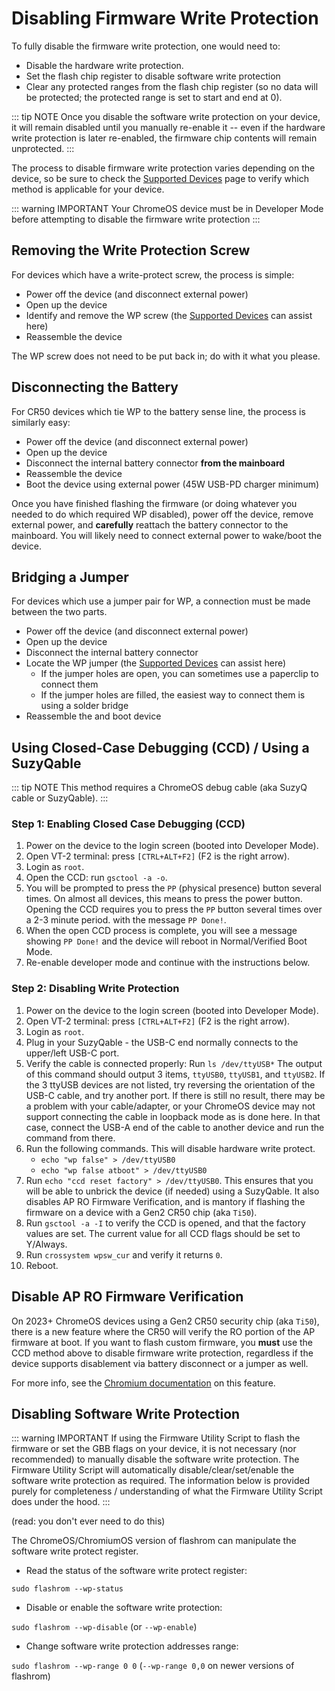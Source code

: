 # Disabling Firmware Write Protection

To fully disable the firmware write protection, one would need to:

*  Disable the hardware write protection.
*  Set the flash chip register to disable software write protection
*  Clear any protected ranges from the flash chip register (so no data will be protected; the protected range is set to start and end at 0).

::: tip NOTE
Once you disable the software write protection on your device, it will remain disabled until you manually re-enable it -- even if the hardware write protection is later re-enabled, the firmware chip contents will remain unprotected.
:::

The process to disable firmware write protection varies depending on the device, so be sure to check the [Supported Devices](/docs/supported-devices.md) page to verify which method is applicable for your device.

::: warning IMPORTANT
Your ChromeOS device must be in Developer Mode before attempting to disable the firmware write protection
:::

## Removing the Write Protection Screw

For devices which have a write-protect screw, the process is simple:

* Power off the device (and disconnect external power)
* Open up the device
* Identify and remove the WP screw (the [Supported Devices](/docs/supported-devices.md) can assist here)
* Reassemble the device

The WP screw does not need to be put back in; do with it what you please.

## Disconnecting the Battery

For CR50 devices which tie WP to the battery sense line, the process is similarly easy:

* Power off the device (and disconnect external power)
* Open up the device
* Disconnect the internal battery connector **from the mainboard**
* Reassemble the device
* Boot the device using external power (45W USB-PD charger minimum)

Once you have finished flashing the firmware (or doing whatever you needed to do which required WP disabled), power off the device, remove external power, and **carefully** reattach the battery connector to the mainboard. You will likely need to connect external power to wake/boot the device.

## Bridging a Jumper

For devices which use a jumper pair for WP, a connection must be made between the two parts.

* Power off the device (and disconnect external power)
* Open up the device
* Disconnect the internal battery connector
* Locate the WP jumper (the [Supported Devices](/docs/supported-devices.md) can assist here)
  * If the jumper holes are open, you can sometimes use a paperclip to connect them
  * If the jumper holes are filled, the easiest way to connect them is using a solder bridge
* Reassemble the and boot device


## Using Closed-Case Debugging (CCD) / Using a SuzyQable

::: tip NOTE
This method requires a ChromeOS debug cable (aka SuzyQ cable or SuzyQable).
:::

### Step 1: Enabling Closed Case Debugging (CCD)

1. Power on the device to the login screen (booted into Developer Mode).
2. Open VT-2 terminal: press `[CTRL+ALT+F2]` (F2 is the right arrow).
3. Login as `root`.
4. Open the CCD: run `gsctool -a -o`.
5. You will be prompted to press the `PP` (physical presence) button several times. On almost all devices, this means to press the power button. Opening the CCD requires you to press the `PP` button several times over a 2-3 minute period.  with the message `PP Done!`.
6. When the open CCD process is complete, you will see a message showing `PP Done!` and the device will reboot in Normal/Verified Boot Mode.
7. Re-enable developer mode and continue with the instructions below.

### Step 2: Disabling Write Protection

1. Power on the device to the login screen (booted into Developer Mode).
2. Open VT-2 terminal: press `[CTRL+ALT+F2]` (F2 is the right arrow).
3. Login as `root`.
4. Plug in your SuzyQable - the USB-C end normally connects to the upper/left USB-C port.
5. Verify the cable is connected properly:
    Run `ls /dev/ttyUSB*`
    The output of this command should output 3 items, `ttyUSB0`, `ttyUSB1`, and `ttyUSB2`.
    If the 3 ttyUSB devices are not listed, try reversing the orientation of the USB-C cable, and try another port. If there is still no result, there may be a problem with your cable/adapter, or your ChromeOS device may not support connecting the cable in loopback mode as is done here. In that case, connect the USB-A end of the cable to another device and run the command from there.
6. Run the following commands. This will disable hardware write protect.
    - `echo "wp false" > /dev/ttyUSB0`
    - `echo "wp false atboot" > /dev/ttyUSB0`
7. Run `echo "ccd reset factory" > /dev/ttyUSB0`.
    This ensures that you will be able to unbrick the device (if needed) using a SuzyQable.
    It also disables AP RO Firmware Verification, and is mantory if flashing the firmware on a device with a Gen2 CR50 chip (aka `Ti50`).
8. Run `gsctool -a -I` to verify the CCD is opened, and that the factory values are set.
    The current value for all CCD flags should be set to Y/Always.
9. Run `crossystem wpsw_cur` and verify it returns `0`.
10. Reboot.


## Disable AP RO Firmware Verification

On 2023+ ChromeOS devices using a Gen2 CR50 security chip (aka `Ti50`), there is a new feature where the CR50 will verify the RO portion of the AP firmware at boot. If you want to flash custom firmware, you **must** use the CCD method above to disable firmware write protection, regardless if the device supports disablement via battery disconnect or a jumper as well.

For more info, see the [Chromium documentation](https://www.chromium.org/chromium-os/developer-library/guides/device/ro-firmware-unlock/) on this feature.


## Disabling Software Write Protection

::: warning IMPORTANT
If using the Firmware Utility Script to flash the firmware or set the GBB flags on your device, it is not necessary (nor recommended) to manually disable the software write protection. The Firmware Utility Script will automatically disable/clear/set/enable the software write protection as required. The information below is provided purely for completeness / understanding of what the Firmware Utility Script does under the hood.
:::

(read: you don't ever need to do this)

The ChromeOS/ChromiumOS version of flashrom can manipulate the software write protect register.

*   Read the status of the software write protect register:

`sudo flashrom --wp-status`

*   Disable or enable the software write protection:

`sudo flashrom --wp-disable` (or `--wp-enable`)

*   Change software write protection addresses range:

`sudo flashrom --wp-range 0 0` (`--wp-range 0,0` on newer versions of flashrom)

